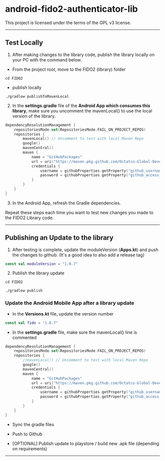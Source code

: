 # android-fido2-authenticator-lib
This project is licensed under the terms of the GPL v3 license.

---

## Test Locally

1) After making changes to the library code, publish the library locally on your PC with the command below.

- From the project root, move to the FIDO2 (library) folder
```shell
cd FIDO2
```

- publish locally
```shell
./gradlew publishToMavenLocal
```

2) In the **settings.gradle** file of the **Android App which consumes this library**, make sure you uncomment the mavenLocal() to use the local version of the library.

```kotlin
dependencyResolutionManagement {
    repositoriesMode.set(RepositoriesMode.FAIL_ON_PROJECT_REPOS)
    repositories {
        mavenLocal() // Uncomment to test with local Maven Repo
        google()
        mavenCentral()
        maven {
            name = "GitHubPackages"
            url = uri("https://maven.pkg.github.com/Octatco-Global-Development-Team/android-fido2-authenticator-lib")
            credentials {
                username = githubProperties.getProperty("github_username") ?: System.getenv("github_username")
                password = githubProperties.getProperty("github_access_token") ?: System.getenv("github_access_token")
            }
        }
    }
}
```

3) In the Android App, refresh the Gradle dependencies.

Repeat these steps each time you want to test new changes you made to the FIDO2 Library code.

---

## Publishing an Update to the library

1) After testing is complete, update the moduleVersion (**Apps.kt**) and push the changes to github. (It's a good idea to also add a release tag)

```kotlin
const val moduleVersion = "1.0.7"
```

2) Publish the library update

```shell
cd FIDO2
```

```shell
./gradlew publish
```

### Update the Android Mobile App after a library update


- In the **Versions.kt** file, update the version number

```kotlin
const val fido = "1.0.7"
```

- In the **settings.gradle** file, make sure the mavenLocal() line is commented
```kotlin
dependencyResolutionManagement {
    repositoriesMode.set(RepositoriesMode.FAIL_ON_PROJECT_REPOS)
    repositories {
        //mavenLocal() // Uncomment to test with local Maven Repo
        google()
        mavenCentral()
        maven {
            name = "GitHubPackages"
            url = uri("https://maven.pkg.github.com/Octatco-Global-Development-Team/android-fido2-authenticator-lib")
            credentials {
                username = githubProperties.getProperty("github_username") ?: System.getenv("github_username")
                password = githubProperties.getProperty("github_access_token") ?: System.getenv("github_access_token")
            }
        }
    }
}
```

- Sync the gradle files

- Push to Github

- [OPTIONAL] Publish update to playstore / build new .apk file (depending on requirements)


---